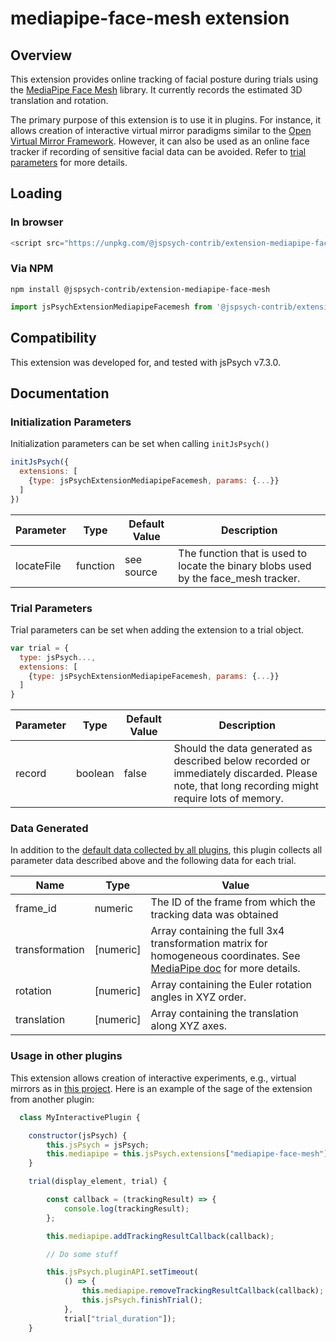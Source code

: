 # mediapipe-face-mesh extension

## Overview

This extension provides online tracking of facial posture during trials using the [MediaPipe Face Mesh](https://google.github.io/mediapipe/solutions/face_mesh) library. It currently records the estimated 3D translation and rotation.

The primary purpose of this extension is to use it in plugins. For instance, it allows creation of interactive virtual mirror paradigms similar to the [Open Virtual Mirror Framework](https://github.com/mgrewe/ovmf). However, it can also be used as an online face tracker if recording of sensitive facial data can be avoided. Refer to [trial parameters](#trial-parameters) for more details.

## Loading

### In browser

```js
<script src="https://unpkg.com/@jspsych-contrib/extension-mediapipe-face-mesh@2.0.0">
```

### Via NPM

```
npm install @jspsych-contrib/extension-mediapipe-face-mesh
```

```js
import jsPsychExtensionMediapipeFacemesh from '@jspsych-contrib/extension-mediapipe-face-mesh';
```

## Compatibility

This extension was developed for, and tested with jsPsych v7.3.0. 

## Documentation


### Initialization Parameters

Initialization parameters can be set when calling `initJsPsych()`

```js
initJsPsych({
  extensions: [
    {type: jsPsychExtensionMediapipeFacemesh, params: {...}}
  ]
})
```
Parameter | Type | Default Value | Description
----------|------|---------------|------------
locateFile | function | see source | The function that is used to locate the binary blobs used by the face_mesh tracker.

### Trial Parameters

Trial parameters can be set when adding the extension to a trial object.

```js
var trial = {
  type: jsPsych...,
  extensions: [
    {type: jsPsychExtensionMediapipeFacemesh, params: {...}}
  ]
}
```

Parameter | Type | Default Value | Description
----------|------|---------------|------------
record | boolean | false | Should the data generated as described below recorded or immediately discarded. Please note, that long recording might require lots of memory.


### Data Generated

In addition to the [default data collected by all plugins](https://www.jspsych.org/overview/plugins#data-collected-by-all-plugins), this plugin collects all parameter data described above and the following data for each trial.

| Name             | Type        | Value                                    |
| ---------------- | ----------- | ---------------------------------------- |
| frame_id         | numeric     | The ID of the frame from which the tracking data was obtained |
| transformation   | [numeric]   | Array containing the full 3x4 transformation matrix for homogeneous coordinates. See [MediaPipe doc](https://google.github.io/mediapipe/solutions/face_mesh#metric-3d-space) for more details.|
| rotation          | [numeric]     | Array containing the Euler rotation angles in XYZ order. |
| translation          | [numeric]     | Array containing the translation along XYZ axes. |


### Usage in other plugins

This extension allows creation of interactive experiments, e.g., virtual mirrors as in [this project](https://github.com/mgrewe/ovmf). Here is an example of the sage of the extension from another plugin:

```js
  class MyInteractivePlugin {

    constructor(jsPsych) {
        this.jsPsych = jsPsych;
        this.mediapipe = this.jsPsych.extensions["mediapipe-face-mesh"];
    }

    trial(display_element, trial) {

        const callback = (trackingResult) => {
            console.log(trackingResult);
        };

        this.mediapipe.addTrackingResultCallback(callback);

        // Do some stuff

        this.jsPsych.pluginAPI.setTimeout(
            () => {
                this.mediapipe.removeTrackingResultCallback(callback);
                this.jsPsych.finishTrial();
            },
            trial["trial_duration"]);
    }

```
